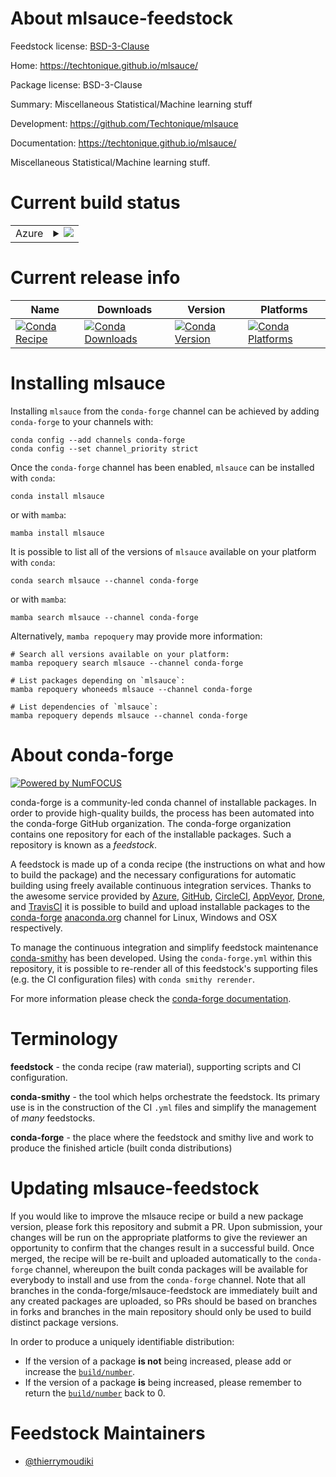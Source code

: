 About mlsauce-feedstock
=======================

Feedstock license: [BSD-3-Clause](https://github.com/conda-forge/mlsauce-feedstock/blob/main/LICENSE.txt)

Home: https://techtonique.github.io/mlsauce/

Package license: BSD-3-Clause

Summary: Miscellaneous Statistical/Machine learning stuff

Development: https://github.com/Techtonique/mlsauce

Documentation: https://techtonique.github.io/mlsauce/

Miscellaneous Statistical/Machine learning stuff.

Current build status
====================


<table>
    
  <tr>
    <td>Azure</td>
    <td>
      <details>
        <summary>
          <a href="https://dev.azure.com/conda-forge/feedstock-builds/_build/latest?definitionId=20932&branchName=main">
            <img src="https://dev.azure.com/conda-forge/feedstock-builds/_apis/build/status/mlsauce-feedstock?branchName=main">
          </a>
        </summary>
        <table>
          <thead><tr><th>Variant</th><th>Status</th></tr></thead>
          <tbody><tr>
              <td>linux_64_python3.10.____cpython</td>
              <td>
                <a href="https://dev.azure.com/conda-forge/feedstock-builds/_build/latest?definitionId=20932&branchName=main">
                  <img src="https://dev.azure.com/conda-forge/feedstock-builds/_apis/build/status/mlsauce-feedstock?branchName=main&jobName=linux&configuration=linux%20linux_64_python3.10.____cpython" alt="variant">
                </a>
              </td>
            </tr><tr>
              <td>linux_64_python3.11.____cpython</td>
              <td>
                <a href="https://dev.azure.com/conda-forge/feedstock-builds/_build/latest?definitionId=20932&branchName=main">
                  <img src="https://dev.azure.com/conda-forge/feedstock-builds/_apis/build/status/mlsauce-feedstock?branchName=main&jobName=linux&configuration=linux%20linux_64_python3.11.____cpython" alt="variant">
                </a>
              </td>
            </tr><tr>
              <td>linux_64_python3.12.____cpython</td>
              <td>
                <a href="https://dev.azure.com/conda-forge/feedstock-builds/_build/latest?definitionId=20932&branchName=main">
                  <img src="https://dev.azure.com/conda-forge/feedstock-builds/_apis/build/status/mlsauce-feedstock?branchName=main&jobName=linux&configuration=linux%20linux_64_python3.12.____cpython" alt="variant">
                </a>
              </td>
            </tr><tr>
              <td>linux_64_python3.9.____cpython</td>
              <td>
                <a href="https://dev.azure.com/conda-forge/feedstock-builds/_build/latest?definitionId=20932&branchName=main">
                  <img src="https://dev.azure.com/conda-forge/feedstock-builds/_apis/build/status/mlsauce-feedstock?branchName=main&jobName=linux&configuration=linux%20linux_64_python3.9.____cpython" alt="variant">
                </a>
              </td>
            </tr><tr>
              <td>osx_64_python3.10.____cpython</td>
              <td>
                <a href="https://dev.azure.com/conda-forge/feedstock-builds/_build/latest?definitionId=20932&branchName=main">
                  <img src="https://dev.azure.com/conda-forge/feedstock-builds/_apis/build/status/mlsauce-feedstock?branchName=main&jobName=osx&configuration=osx%20osx_64_python3.10.____cpython" alt="variant">
                </a>
              </td>
            </tr><tr>
              <td>osx_64_python3.11.____cpython</td>
              <td>
                <a href="https://dev.azure.com/conda-forge/feedstock-builds/_build/latest?definitionId=20932&branchName=main">
                  <img src="https://dev.azure.com/conda-forge/feedstock-builds/_apis/build/status/mlsauce-feedstock?branchName=main&jobName=osx&configuration=osx%20osx_64_python3.11.____cpython" alt="variant">
                </a>
              </td>
            </tr><tr>
              <td>osx_64_python3.12.____cpython</td>
              <td>
                <a href="https://dev.azure.com/conda-forge/feedstock-builds/_build/latest?definitionId=20932&branchName=main">
                  <img src="https://dev.azure.com/conda-forge/feedstock-builds/_apis/build/status/mlsauce-feedstock?branchName=main&jobName=osx&configuration=osx%20osx_64_python3.12.____cpython" alt="variant">
                </a>
              </td>
            </tr><tr>
              <td>osx_64_python3.9.____cpython</td>
              <td>
                <a href="https://dev.azure.com/conda-forge/feedstock-builds/_build/latest?definitionId=20932&branchName=main">
                  <img src="https://dev.azure.com/conda-forge/feedstock-builds/_apis/build/status/mlsauce-feedstock?branchName=main&jobName=osx&configuration=osx%20osx_64_python3.9.____cpython" alt="variant">
                </a>
              </td>
            </tr>
          </tbody>
        </table>
      </details>
    </td>
  </tr>
</table>

Current release info
====================

| Name | Downloads | Version | Platforms |
| --- | --- | --- | --- |
| [![Conda Recipe](https://img.shields.io/badge/recipe-mlsauce-green.svg)](https://anaconda.org/conda-forge/mlsauce) | [![Conda Downloads](https://img.shields.io/conda/dn/conda-forge/mlsauce.svg)](https://anaconda.org/conda-forge/mlsauce) | [![Conda Version](https://img.shields.io/conda/vn/conda-forge/mlsauce.svg)](https://anaconda.org/conda-forge/mlsauce) | [![Conda Platforms](https://img.shields.io/conda/pn/conda-forge/mlsauce.svg)](https://anaconda.org/conda-forge/mlsauce) |

Installing mlsauce
==================

Installing `mlsauce` from the `conda-forge` channel can be achieved by adding `conda-forge` to your channels with:

```
conda config --add channels conda-forge
conda config --set channel_priority strict
```

Once the `conda-forge` channel has been enabled, `mlsauce` can be installed with `conda`:

```
conda install mlsauce
```

or with `mamba`:

```
mamba install mlsauce
```

It is possible to list all of the versions of `mlsauce` available on your platform with `conda`:

```
conda search mlsauce --channel conda-forge
```

or with `mamba`:

```
mamba search mlsauce --channel conda-forge
```

Alternatively, `mamba repoquery` may provide more information:

```
# Search all versions available on your platform:
mamba repoquery search mlsauce --channel conda-forge

# List packages depending on `mlsauce`:
mamba repoquery whoneeds mlsauce --channel conda-forge

# List dependencies of `mlsauce`:
mamba repoquery depends mlsauce --channel conda-forge
```


About conda-forge
=================

[![Powered by
NumFOCUS](https://img.shields.io/badge/powered%20by-NumFOCUS-orange.svg?style=flat&colorA=E1523D&colorB=007D8A)](https://numfocus.org)

conda-forge is a community-led conda channel of installable packages.
In order to provide high-quality builds, the process has been automated into the
conda-forge GitHub organization. The conda-forge organization contains one repository
for each of the installable packages. Such a repository is known as a *feedstock*.

A feedstock is made up of a conda recipe (the instructions on what and how to build
the package) and the necessary configurations for automatic building using freely
available continuous integration services. Thanks to the awesome service provided by
[Azure](https://azure.microsoft.com/en-us/services/devops/), [GitHub](https://github.com/),
[CircleCI](https://circleci.com/), [AppVeyor](https://www.appveyor.com/),
[Drone](https://cloud.drone.io/welcome), and [TravisCI](https://travis-ci.com/)
it is possible to build and upload installable packages to the
[conda-forge](https://anaconda.org/conda-forge) [anaconda.org](https://anaconda.org/)
channel for Linux, Windows and OSX respectively.

To manage the continuous integration and simplify feedstock maintenance
[conda-smithy](https://github.com/conda-forge/conda-smithy) has been developed.
Using the ``conda-forge.yml`` within this repository, it is possible to re-render all of
this feedstock's supporting files (e.g. the CI configuration files) with ``conda smithy rerender``.

For more information please check the [conda-forge documentation](https://conda-forge.org/docs/).

Terminology
===========

**feedstock** - the conda recipe (raw material), supporting scripts and CI configuration.

**conda-smithy** - the tool which helps orchestrate the feedstock.
                   Its primary use is in the construction of the CI ``.yml`` files
                   and simplify the management of *many* feedstocks.

**conda-forge** - the place where the feedstock and smithy live and work to
                  produce the finished article (built conda distributions)


Updating mlsauce-feedstock
==========================

If you would like to improve the mlsauce recipe or build a new
package version, please fork this repository and submit a PR. Upon submission,
your changes will be run on the appropriate platforms to give the reviewer an
opportunity to confirm that the changes result in a successful build. Once
merged, the recipe will be re-built and uploaded automatically to the
`conda-forge` channel, whereupon the built conda packages will be available for
everybody to install and use from the `conda-forge` channel.
Note that all branches in the conda-forge/mlsauce-feedstock are
immediately built and any created packages are uploaded, so PRs should be based
on branches in forks and branches in the main repository should only be used to
build distinct package versions.

In order to produce a uniquely identifiable distribution:
 * If the version of a package **is not** being increased, please add or increase
   the [``build/number``](https://docs.conda.io/projects/conda-build/en/latest/resources/define-metadata.html#build-number-and-string).
 * If the version of a package **is** being increased, please remember to return
   the [``build/number``](https://docs.conda.io/projects/conda-build/en/latest/resources/define-metadata.html#build-number-and-string)
   back to 0.

Feedstock Maintainers
=====================

* [@thierrymoudiki](https://github.com/thierrymoudiki/)

